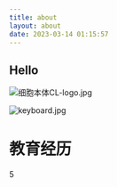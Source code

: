 ```yaml
---
title: about
layout: about
date: 2023-03-14 01:15:57
---
```


## Hello
![细胞本体CL-logo.jpg](https://gitee.com/LeiQiCN/upload-img/raw/master/Image/%E7%BB%86%E8%83%9E%E6%9C%AC%E4%BD%93CL-logo.jpg)


![keyboard.jpg](https://gitee.com/LeiQiCN/upload-img/raw/master/Image/keyboard.jpg)

# 教育经历

5